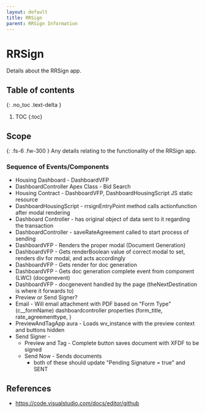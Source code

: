 ```yaml
---
layout: default
title: RRSign
parent: RRSign Information
---
```


# RRSign
Details about the RRSign app.

## Table of contents
{: .no_toc .text-delta }
1. TOC
{:toc}

## Scope
{: .fs-6 .fw-300 }
Any details relating to the functionality of the RRSign app.

### Sequence of Events/Components
- Housing Dashboard - DashboardVFP
- DashboardController Apex Class - Bid Search
- Housing Contract - DashboardVFP, DashboardHousingScript JS static resource
- DashboardHousingScript - rrsignEntryPoint method calls actionfunction after modal rendering
- Dashboard Controller - has original object of data sent to it regarding the transaction
- DashboardController - saveRateAgreement called to start process of sending
- DashboardVFP - Renders the proper modal (Document Generation)
- DashboardVFP - Gets renderBoolean value of correct modal to set, renders div for modal, and acts accordingly
- DashboardVFP - Gets render for doc generation
- DashboardVFP - Gets doc generation complete event from component (LWC) (docgenevent)
- DashboardVFP - docgenevent handled by the page (theNextDestination is where it forwards to)
- Preview or Send Signer?
- Email - Will email attachment with PDF based on "Form Type" (c__formName) dashboardcontroller properties (form_title, rate_agreementtype, )
- PreviewAndTagApp aura  - Loads wv_instance with the preview context and buttons hidden
- Send Signer - 
  - Preview and Tag - Complete button saves document with XFDF to be signed
  - Send Now - Sends documents
    - both of these should update "Pending Signature = true" and SENT

## References
- https://code.visualstudio.com/docs/editor/github
